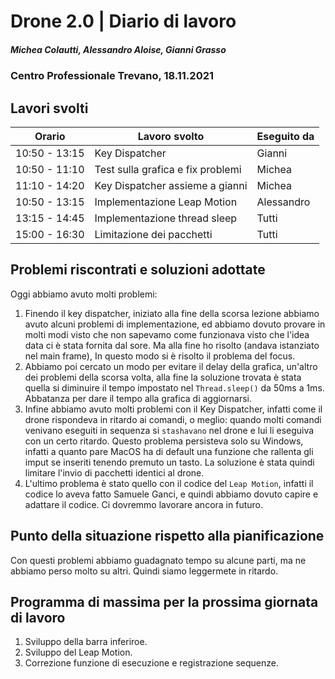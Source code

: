 # Drone 2.0 | Diario di lavoro
##### Michea Colautti, Alessandro Aloise, Gianni Grasso
### Centro Professionale Trevano, 18.11.2021

## Lavori svolti


|Orario        |Lavoro svolto                                                      |Eseguito da         |
|--------------|-------------------------------------------------------------------|--------------------|
|10:50 - 13:15 | Key Dispatcher                                                    | Gianni             |
|10:50 - 11:10 | Test sulla grafica e fix problemi                                 | Michea             |
|11:10 - 14:20 | Key Dispatcher assieme a gianni                                   | Michea             |
|10:50 - 13:15 | Implementazione Leap Motion                                       | Alessandro         |
|13:15 - 14:45 | Implementazione thread sleep                                      | Tutti              |
|15:00 - 16:30 | Limitazione dei pacchetti                                         | Tutti              |


##  Problemi riscontrati e soluzioni adottate

Oggi abbiamo avuto molti problemi:

1. Finendo il key dispatcher, iniziato alla fine della scorsa lezione abbiamo avuto alcuni problemi di implementazione, ed abbiamo dovuto provare in molti modi visto che non sapevamo come funzionava visto che l'idea data ci è stata fornita dal sore. Ma alla fine ho risolto (andava istanziato nel main frame), In questo modo si è risolto il problema del focus. 
2. Abbiamo poi cercato un modo per evitare il delay della grafica, un'altro dei problemi della scorsa volta, alla fine la soluzione trovata è stata quella si diminuire il tempo impostato nel `Thread.sleep()` da 50ms a 1ms. Abbatanza per dare il tempo alla grafica di aggiornarsi. 
3. Infine abbiamo avuto molti problemi con il Key Dispatcher, infatti come il drone rispondeva in ritardo ai comandi, o meglio: quando molti comandi venivano eseguiti in sequenza si `stashavano` nel drone e lui li eseguiva con un certo ritardo. Questo problema persisteva solo su Windows, infatti a quanto pare MacOS ha di default una funzione che rallenta gli imput se inseriti tenendo premuto un tasto. La soluzione è stata quindi limitare l'invio di pacchetti identici al drone.
4. L'ultimo problema è stato quello con il codice del `Leap Motion`, infatti il codice lo aveva fatto Samuele Ganci, e quindi abbiamo dovuto capire e adattare il codice. Ci dovremmo lavorare ancora in futuro.

##  Punto della situazione rispetto alla pianificazione
Con questi problemi abbiamo guadagnato tempo su alcune parti, ma ne abbiamo perso molto su altri. Quindi siamo leggermete in ritardo.

## Programma di massima per la prossima giornata di lavoro
1. Sviluppo della barra inferiroe.
2. Sviluppo del Leap Motion.
3. Correzione funzione di esecuzione e registrazione sequenze.

